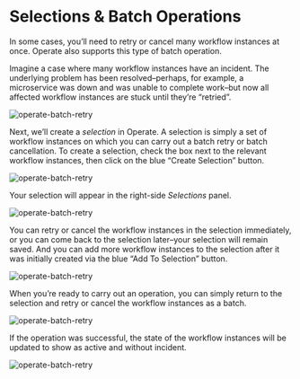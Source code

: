 # Selections & Batch Operations

In some cases, you’ll need to retry or cancel many workflow instances at once. Operate also supports this type of batch operation.

Imagine a case where many workflow instances have an incident. The underlying problem has been resolved–perhaps, for example, a microservice was down and was unable to complete work–but now all affected workflow instances are stuck until they’re “retried”.

![operate-batch-retry](/operate-user-guide/img/Operate-Batch-Many-Instances-With-Incident.png)

Next, we’ll create a _selection_ in Operate. A selection is simply a set of workflow instances on which you can carry out a batch retry or batch cancellation. To create a selection, check the box next to the relevant workflow instances, then click on the blue “Create Selection” button. 

![operate-batch-retry](/operate-user-guide/img/Operate-Batch-Create-Selection.png)

Your selection will appear in the right-side _Selections_ panel.

![operate-batch-retry](/operate-user-guide/img/Operate-Batch-Selection-Created.png)

You can retry or cancel the workflow instances in the selection immediately, or you can come back to the selection later–your selection will remain saved. And you can add more workflow instances to the selection after it was initially created via the blue “Add To Selection” button. 

![operate-batch-retry](/operate-user-guide/img/Operate-Batch-Selection-Saved.png)

When you’re ready to carry out an operation, you can simply return to the selection and retry or cancel the workflow instances as a batch. 

![operate-batch-retry](/operate-user-guide/img/Operate-Batch-Cancel-Or-Retry.png)

If the operation was successful, the state of the workflow instances will be updated to show as active and without incident.

![operate-batch-retry](/operate-user-guide/img/Operate-Batch-Retry-Successful.png)